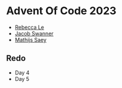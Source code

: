 # Advent Of Code 2023

- [Rebecca Le](https://github.com/sevenseacat/advent_of_code/tree/main/lib/y2023)
- [Jacob Swanner](https://github.com/jswanner/aoc/blob/main/2023)
- [Mathijs Saey](https://github.com/mathsaey/adventofcode/tree/master/lib/2023)

## Redo

- Day 4
- Day 5
